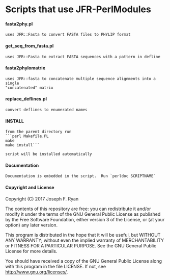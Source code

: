 # Scripts that use JFR-PerlModules

#### fasta2phy.pl

    uses JFR::Fasta to convert FASTA files to PHYLIP format

#### get_seq_from_fasta.pl

    uses JFR::Fasta to extract FASTA sequences with a pattern in defline

#### fasta2phylomatrix  

    uses JFR::fasta to concatenate multiple sequence alignments into a single
    "concatenated" matrix

#### replace_deflines.pl

    convert deflines to enumerated names

#### INSTALL

    from the parent directory run 
    ```perl Makefile.PL
    make
    make install```

    script will be installed automatically

#### Documentation

    Documentation is embedded in the script.  Run `perldoc SCRIPTNAME`

#### Copyright and License

Copyright (C) 2017 Joseph F. Ryan

The contents of this repository are free: you can redistribute it and/or modify it under the terms of the GNU General Public License as published by the Free Software Foundation, either version 3 of the License, or (at your option) any later version.

This program is distributed in the hope that it will be useful, but WITHOUT ANY WARRANTY; without even the implied warranty of MERCHANTABILITY or FITNESS FOR A PARTICULAR PURPOSE. See the GNU General Public License for more details.

You should have received a copy of the GNU General Public License along with this program in the file LICENSE. If not, see http://www.gnu.org/licenses/.


